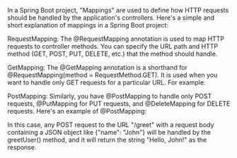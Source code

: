 In a Spring Boot project, "Mappings" are used to define how HTTP requests should be handled by the application's controllers.
Here's a simple and short explanation of mappings in a Spring Boot project:

RequestMapping: The @RequestMapping annotation is used to map HTTP requests to controller methods. 
You can specify the URL path and HTTP method (GET, POST, PUT, DELETE, etc.) that the method should handle.

GetMapping: The @GetMapping annotation is a shorthand for @RequestMapping(method = RequestMethod.GET). 
It is used when you want to handle only GET requests for a particular URL. For example:

PostMapping: Similarly, you have @PostMapping to handle only POST requests,
@PutMapping for PUT requests, and @DeleteMapping for DELETE requests. Here's an example of @PostMapping:

In this case, any POST request to the URL "/greet" with a request body containing a JSON object like {"name": "John"} will be
handled by the greetUser() method, and it will return the string "Hello, John!" as the response.
